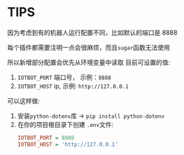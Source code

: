 # TIPS

因为考虑到有的机器人运行配置不同，比如默认的端口是 8888

每个插件都需要注明一点会很麻烦，而且`sugar`函数无法使用

所以新增部分配置会优先从环境变量中读取
目前可设置的值:

1. `IOTBOT_PORT` 端口号， 示例：`8888`
2. `IOTBOT_HOST` ip, 示例: `http://127.0.0.1`

可以这样做:

1. 安装`python-dotenv`库 -> `pip install python-dotenv`
2. 在你的项目根目录下创建 `.env`文件:
   ```ini
   IOTBOT_PORT = 8888
   IOTBOT_HOST = 'http://127.0.0.1'
   ```
